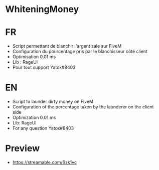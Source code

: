 # WhiteningMoney

# FR
- Script permettant de blanchir l'argent sale sur FiveM
- Configuration du pourcentage pris par le blanchisseur côté client
- Optimisation 0.01 ms
- Lib : RageUI
- Pour tout support Yatox#8403

# EN
- Script to launder dirty money on FiveM
- Configuration of the percentage taken by the launderer on the client side
- Optimization 0.01 ms
- Lib: RageUI
- For any question Yatox#8403

# Preview
- https://streamable.com/6zk1vc
